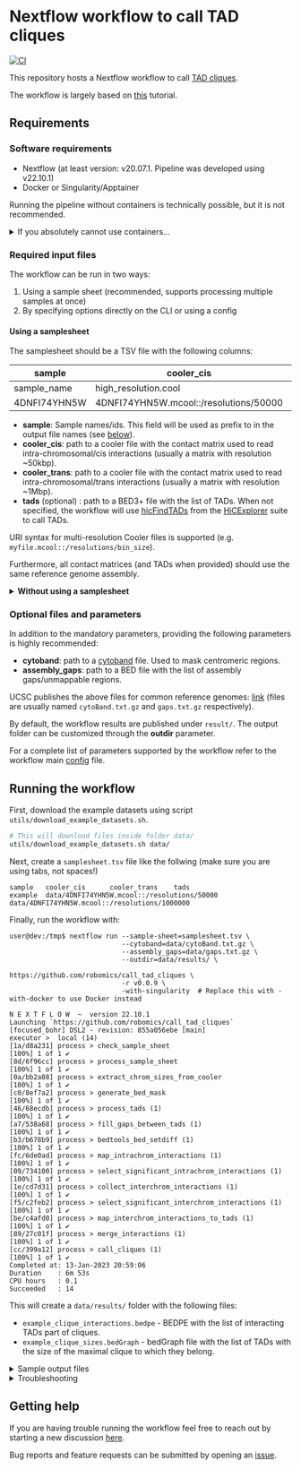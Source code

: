 <!--
Copyright (C) 2022 Roberto Rossini <roberros@uio.no>

SPDX-License-Identifier: MIT
-->

# Nextflow workflow to call TAD cliques

[![CI](https://github.com/robomics/call_tad_cliques/actions/workflows/ci.yml/badge.svg)](https://github.com/robomics/call_tad_cliques/actions/workflows/ci.yml)

This repository hosts a Nextflow workflow to call [TAD cliques](https://bmcgenomics.biomedcentral.com/articles/10.1186/s12864-021-07815-8).

The workflow is largely based on [this](https://github.com/Chrom3D/INC-tutorial) tutorial.

## Requirements

### Software requirements

- Nextflow (at least version: v20.07.1. Pipeline was developed using v22.10.1)
- Docker or Singularity/Apptainer

Running the pipeline without containers is technically possible, but it is not recommended.

<details>
<summary>If you absolutely cannot use containers...</summary>

Have a look at the `env.yml` for the list of dependencies to be installed.

To install the dependencies in a Conda environment named `myenv`, run the following:

```bash
conda env update --name myenv --file env.yml --prune 
```

You will also need to compile `NCHG` from the source code available at [Chrom3D/preprocess_scripts](https://github.com/Chrom3D/preprocess_scripts).

Check out the `Dockerfile` from this repo for an example of how this can be done using Conda.

</details>

### Required input files

The workflow can be run in two ways:
1. Using a sample sheet (recommended, supports processing multiple samples at once)
2. By specifying options directly on the CLI or using a config

#### Using a samplesheet

The samplesheet should be a TSV file with the following columns:

| sample       | cooler_cis                                | cooler_trans                                | tads                     |
|--------------|-------------------------------------------|---------------------------------------------|--------------------------|
| sample_name  | high_resolution.cool                      | low_resolution.cool                         | tads.bed                 |
| 4DNFI74YHN5W | 4DNFI74YHN5W.mcool::/resolutions/50000    | 4DNFI74YHN5W.mcool::/resolutions/1000000    | 4DNFI74YHN5W_domains.bed |

- __sample__: Sample names/ids. This field will be used as prefix to in the output file names (see [below](#running-the-workflow)).
- __cooler_cis__: path to a cooler file with the contact matrix used to read intra-chromosomal/cis interactions (usually a matrix with resolution ~50kbp).
- __cooler_trans__: path to a cooler file with the contact matrix used to read intra-chromosomal/trans interactions (usually a matrix with resolution ~1Mbp).
- __tads__ (optional) : path to a BED3+ file with the list of TADs. When not specified, the workflow will use [hicFindTADs](https://hicexplorer.readthedocs.io/en/latest/content/tools/hicFindTADs.html) from the [HiCExplorer](https://github.com/deeptools/HiCExplorer) suite to call TADs.

URI syntax for multi-resolution Cooler files is supported (e.g. `myfile.mcool::/resolutions/bin_size`).

Furthermore, all contact matrices (and TADs when provided) should use the same reference genome assembly.

<details>
<summary> <b>Without using a samplesheet</b> </summary>

To run the workflow without a samplesheet is not available, the following parameters are required:

- __sample__
- __cooler_cis__
- __cooler_trans__

Parameters have the same meaning as the header fields outlined in the [previous section](#using-a-samplesheet).

The above parameters can be passed directly through the CLI when calling `nextflow run`:

```bash
nextflow run --sample='4DNFI74YHN5W' \
             --cooler_cis='data/4DNFI74YHN5W.mcool::/resolutions/100000' \
             --cooler_trans='data/4DNFI74YHN5W.mcool::/resolutions/1000000' \
             ...
```

Alternatively, parameters can be written to a `config` file:
```console
user@dev:/tmp$ cat myconfig.txt

sample       = '4DNFI74YHN5W'
cooler_cis   = 'data/4DNFI74YHN5W.mcool::/resolutions/100000'
cooler_trans = 'data/4DNFI74YHN5W.mcool::/resolutions/1000000'
```

and the `config` file is then passed to `nextflow run`:
``` bash
nextflow run -c myconfig.txt ...
```

</details>

### Optional files and parameters

In addition to the mandatory parameters, providing the following parameters is highly recommended:

- __cytoband__: path to a [cytoband](https://software.broadinstitute.org/software/igv/cytoband) file. Used to mask centromeric regions.
- __assembly_gaps__: path to a BED file with the list of assembly gaps/unmappable regions.

UCSC publishes the above files for common reference genomes: [link](https://hgdownload.cse.ucsc.edu/goldenPath/) (files are usually named `cytoBand.txt.gz` and `gaps.txt.gz` respectively).

By default, the workflow results are published under `result/`. The output folder can be customized through the __outdir__ parameter.

For a complete list of parameters supported by the workflow refer to the workflow main [config](nextflow.config) file.

## Running the workflow

First, download the example datasets using script `utils/download_example_datasets.sh`.

```bash
# This will download files inside folder data/
utils/download_example_datasets.sh data/
```

Next, create a `samplesheet.tsv` file like the follwing (make sure you are using tabs, not spaces!)

```tsv
sample   cooler_cis      cooler_trans    tads
example  data/4DNFI74YHN5W.mcool::/resolutions/50000   data/4DNFI74YHN5W.mcool::/resolutions/1000000
```

Finally, run the workflow with:
```console
user@dev:/tmp$ nextflow run --sample-sheet=samplesheet.tsv \
                            --cytoband=data/cytoBand.txt.gz \
                            --assembly_gaps=data/gaps.txt.gz \
                            --outdir=data/results/ \
                            https://github.com/robomics/call_tad_cliques \
                            -r v0.0.9 \
                            -with-singularity  # Replace this with -with-docker to use Docker instead

N E X T F L O W  ~  version 22.10.1
Launching `https://github.com/robomics/call_tad_cliques` [focused_bohr] DSL2 - revision: 855a056ebe [main]
executor >  local (14)
[1a/d8a231] process > check_sample_sheet                             [100%] 1 of 1 ✔
[8d/6f96cc] process > process_sample_sheet                           [100%] 1 of 1 ✔
[0a/bb2a08] process > extract_chrom_sizes_from_cooler                [100%] 1 of 1 ✔
[c0/8ef7a2] process > generate_bed_mask                              [100%] 1 of 1 ✔
[46/68ecdb] process > process_tads (1)                               [100%] 1 of 1 ✔
[a7/538a68] process > fill_gaps_between_tads (1)                     [100%] 1 of 1 ✔
[b3/b678b9] process > bedtools_bed_setdiff (1)                       [100%] 1 of 1 ✔
[fc/6de0ad] process > map_intrachrom_interactions (1)                [100%] 1 of 1 ✔
[09/734100] process > select_significant_intrachrom_interactions (1) [100%] 1 of 1 ✔
[1e/cd7d31] process > collect_interchrom_interactions (1)            [100%] 1 of 1 ✔
[f5/c2feb2] process > select_significant_interchrom_interactions (1) [100%] 1 of 1 ✔
[be/c4afd0] process > map_interchrom_interactions_to_tads (1)        [100%] 1 of 1 ✔
[89/27c01f] process > merge_interactions (1)                         [100%] 1 of 1 ✔
[cc/399a12] process > call_cliques (1)                               [100%] 1 of 1 ✔
Completed at: 13-Jan-2023 20:59:06
Duration    : 6m 53s
CPU hours   : 0.1
Succeeded   : 14
```

This will create a `data/results/` folder with the following files:

- `example_clique_interactions.bedpe` - BEDPE with the list of interacting TADs part of cliques.
- `example_clique_sizes.bedGraph` - bedGraph file with the list of TADs with the size of the maximal clique to which they belong.


<details>
<summary> Sample output files </summary>

```console
user@dev:/tmp$ head data/results/*
==> data/results/example_clique_interactions.bedpe <==
chr1	33600000	34500000	chr1	33600000	34500000
chr1	33600000	34500000	chr1	63100000	64550000
chr1	33600000	34500000	chr1	73850000	75600000
chr1	33600000	34500000	chr1	87150000	88300000
chr1	33600000	34500000	chr1	92950000	94100000
chr1	33600000	34500000	chr1	131900000	132500000
chr1	33600000	34500000	chr1	133000000	133650000
chr1	63100000	64550000	chr1	63100000	64550000
chr1	63100000	64550000	chr1	73850000	75600000
chr1	63100000	64550000	chr1	87150000	88300000

==> data/results/example_clique_sizes.bedGraph <==
chr1	33600000	34500000	5
chr1	63100000	64550000	5
chr1	73850000	75600000	5
chr1	87150000	88300000	5
chr1	92950000	94100000	5
chr1	131900000	132500000	5
chr1	133000000	133650000	5
chr10	61700000	62850000	5
chr10	69350000	70300000	5
chr10	76250000	77500000	5
```

</details>

<details>
<summary>Troubleshooting</summary>

If you get permission errors when using `-with-docker`:
- Pass option `-process.containerOptions="--user root"` to `nextflow run`

If you get an error similar to:
```
Cannot find revision `v0.0.9` -- Make sure that it exists in the remote repository `https://github.com/robomics/call_tad_cliques`
```

try to remove folder `~/.nextflow/assets/robomics/call_tad_cliques` before running the workflow

</details>

## Getting help

If you are having trouble running the workflow feel free to reach out by starting a new discussion [here](https://github.com/robomics/call_tad_cliques/discussions).

Bug reports and feature requests can be submitted by opening an [issue](https://github.com/robomics/call_tad_cliques/issues).

